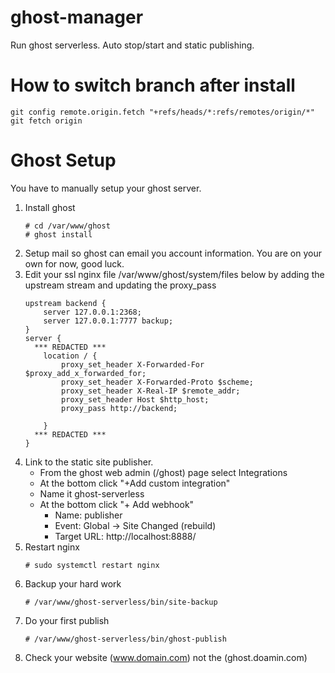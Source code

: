 # ghost-manager
Run ghost serverless.  Auto stop/start and static publishing. 


# How to switch branch after install
```shell script
git config remote.origin.fetch "+refs/heads/*:refs/remotes/origin/*"
git fetch origin
```


# Ghost Setup

You have to manually setup your ghost server. 

1) Install ghost 
    ```shell script
   # cd /var/www/ghost
   # ghost install 
    ```
1) Setup mail so ghost can email you account information.  You are on your own for now, good luck.  
1) Edit your ssl nginx file /var/www/ghost/system/files below by adding the upstream stream and updating the proxy_pass
    ```
    upstream backend {
        server 127.0.0.1:2368;
        server 127.0.0.1:7777 backup;
    }
    server {
      *** REDACTED ***
        location / {
            proxy_set_header X-Forwarded-For $proxy_add_x_forwarded_for;
            proxy_set_header X-Forwarded-Proto $scheme;
            proxy_set_header X-Real-IP $remote_addr;
            proxy_set_header Host $http_host;
            proxy_pass http://backend;
    
        }
      *** REDACTED ***
    }
    ```  
1) Link to the static site publisher.  
    - From the ghost web admin (/ghost) page select Integrations 
    - At the bottom click "+Add custom integration"
    - Name it ghost-serverless
    - At the bottom click "+ Add webhook"
        - Name: publisher
        - Event: Global -> Site Changed (rebuild)
        - Target URL: http://localhost:8888/
1) Restart nginx
    ```shell script
    # sudo systemctl restart nginx
    ```
1) Backup your hard work
    ```shell script
    # /var/www/ghost-serverless/bin/site-backup
    ```
1) Do your first publish
    ```shell script
    # /var/www/ghost-serverless/bin/ghost-publish
    ```
1) Check your website (www.domain.com) not the (ghost.doamin.com)
    

